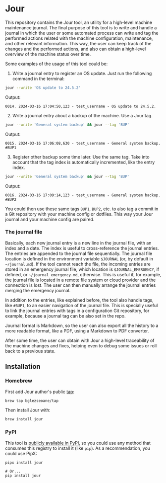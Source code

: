 # Jour

This repository contains the Jour tool, an utility for a high-level machine maintenance journal. The final purpose of this tool is to write and handle a journal in which the user or some automated process can write and tag the performed actions related with the machine configuration, maintenance, and other relevant information. This way, the user can keep track of the changes and the performed actions, and also can obtain a high-level overview of the machine status over time.

Some examples of the usage of this tool could be:

1. Write a journal entry to register an OS update. Just run the following command in the terminal:

```sh
jour --write 'OS update to 24.5.2'
```

Output:

```
0014. 2024-03-16 17:04:50,123 - test_username - OS update to 24.5.2.
```

2. Write a journal entry about a backup of the machine. Use a Jour tag.

```sh
jour --write 'General system backup' && jour --tag 'BUP'
```

Output:

```
0015. 2024-03-16 17:06:08,630 - test_username - General system backup. #BUP1
```

3. Register other backup some time later. Use the same tag. Take into account that the tag index is automatically incremented, like the entry index.

```sh
jour --write 'General system backup' && jour --tag 'BUP'
```

Output:

```
0016. 2024-03-16 17:09:14,123 - test_username - General system backup. #BUP2
```

You could then use these same tags `BUP1`, `BUP2`, etc. to also tag a commit in a Git repository with your machine config or dotfiles. This way your Jour journal and your machine config are paired.

### The journal file

Basically, each new journal entry is a new line in the journal file, with an index and a date. The index is useful to cross-reference the journal entries. The entries are appended to the journal file sequentially. The journal file location is defined in the environment variable `$JOURNAL` (or, by default in `~/journal.md`). If the tool cannot reach the file, the incoming entries are stored in an emergency journal file, which location is `$JOURNAL_EMERGENCY`, if defined, or `~/journal_emergency.md`, otherwise. This is useful if, for example, the journal file is located in a remote file system or cloud provider and the connection is lost. The user can then manually arrange the journal entries merging the emergency journal.

In addition to the entries, like explained before, the tool also handle tags, like `#BUP1`, to an easier navigation of the journal file. This is specially useful to link the journal entries with tags in a configuration Git repository, for example, because a journal tag can be also set in the repo.

Journal format is Markdown, so the user can also export all the history to a more readable format, like a PDF, using a Markdown to PDF converter.

After some time, the user can obtain with Jour a high-level traceability of the machine changes and fixes, helping even to debug some issues or roll back to a previous state.

## Installation

### Homebrew

First add Jour author's public [tap](https://github.com/bglezseoane/homebrew-tap):

```sh
brew tap bglezseoane/tap
```

Then install Jour with:

```sh
brew install jour
```

### PyPI

This tool is [publicly available in PyPI](https://pypi.org/project/jour), so you could use any method that consumes this registry to install it (like `pip`). As a recommendation, you could use PipX:

```
pipx install jour

# Or...
pip install jour
```
